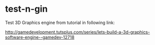 test-n-gin
==========

Test 3D Graphics engine from tutorial in following link:

http://gamedevelopment.tutsplus.com/series/lets-build-a-3d-graphics-software-engine--gamedev-12718

